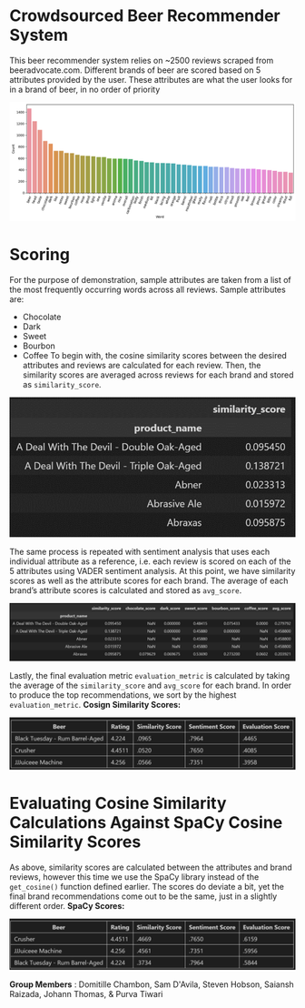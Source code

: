 # Crowdsourced Beer Recommender System

This beer recommender system relies on ~2500 reviews scraped from beeradvocate.com.
Different brands of beer are scored based on 5 attributes provided by the user. These attributes
are what the user looks for in a brand of beer, in no order of priority

![My Image](/images/Picture1.png)

# Scoring

For the purpose of demonstration, sample attributes are taken from a list of the most
frequently occurring words across all reviews. Sample attributes are:

- Chocolate
- Dark
- Sweet
- Bourbon
- Coffee
To begin with, the cosine similarity scores between the desired attributes and reviews are
calculated for each review. Then, the similarity scores are averaged across reviews for each
brand and stored as `similarity_score`.

![My Image](/images/Picture2.png)

The same process is repeated with sentiment analysis that uses each individual attribute as a
reference, i.e. each review is scored on each of the 5 attributes using VADER sentiment analysis.
At this point, we have similarity scores as well as the attribute scores for each brand. The
average of each brand’s attribute scores is calculated and stored as `avg_score`.

![My Image](/images/Picture3.png)


Lastly, the final evaluation metric `evaluation_metric` is calculated by taking the average of the
`similarity_score` and `avg_score` for each brand. In order to produce the top
recommendations, we sort by the highest `evaluation_metric`.
**Cosign Similarity Scores:**

![My Image](/images/Picture4.png)

# Evaluating Cosine Similarity Calculations Against SpaCy Cosine Similarity Scores

As above, similarity scores are calculated between the attributes and brand reviews, however
this time we use the SpaCy library instead of the `get_cosine()` function defined earlier. The
scores do deviate a bit, yet the final brand recommendations come out to be the same, just in a
slightly different order.
**SpaCy Scores:**

![My Image](/images/Picture5.png)

**Group Members** : Domitille Chambon, Sam D'Avila, Steven Hobson, Saiansh Raizada, Johann
Thomas, & Purva Tiwari


